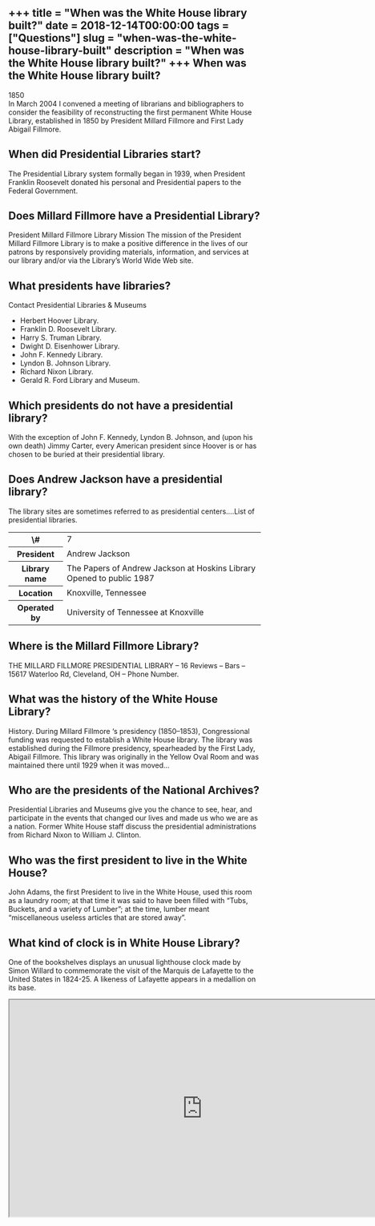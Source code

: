 +++
title = "When was the White House library built?"
date = 2018-12-14T00:00:00
tags = ["Questions"]
slug = "when-was-the-white-house-library-built"
description = "When was the White House library built?"
+++
When was the White House library built?
---------------------------------------

1850  
In March 2004 I convened a meeting of librarians and bibliographers to consider the feasibility of reconstructing the first permanent White House Library, established in 1850 by President Millard Fillmore and First Lady Abigail Fillmore.

When did Presidential Libraries start?
--------------------------------------

The Presidential Library system formally began in 1939, when President Franklin Roosevelt donated his personal and Presidential papers to the Federal Government.

Does Millard Fillmore have a Presidential Library?
--------------------------------------------------

President Millard Fillmore Library Mission The mission of the President Millard Fillmore Library is to make a positive difference in the lives of our patrons by responsively providing materials, information, and services at our library and/or via the Library’s World Wide Web site.

What presidents have libraries?
-------------------------------

Contact Presidential Libraries &amp; Museums

- Herbert Hoover Library.
- Franklin D. Roosevelt Library.
- Harry S. Truman Library.
- Dwight D. Eisenhower Library.
- John F. Kennedy Library.
- Lyndon B. Johnson Library.
- Richard Nixon Library.
- Gerald R. Ford Library and Museum.

Which presidents do not have a presidential library?
----------------------------------------------------

With the exception of John F. Kennedy, Lyndon B. Johnson, and (upon his own death) Jimmy Carter, every American president since Hoover is or has chosen to be buried at their presidential library.

Does Andrew Jackson have a presidential library?
------------------------------------------------

The library sites are sometimes referred to as presidential centers….List of presidential libraries.

<table><tr><th>\#</th><td>7</td></tr><tr><th>President</th><td>Andrew Jackson</td></tr><tr><th>Library name</th><td>The Papers of Andrew Jackson at Hoskins Library Opened to public 1987</td></tr><tr><th>Location</th><td>Knoxville, Tennessee</td></tr><tr><th>Operated by</th><td>University of Tennessee at Knoxville</td></tr></table>

Where is the Millard Fillmore Library?
--------------------------------------

THE MILLARD FILLMORE PRESIDENTIAL LIBRARY – 16 Reviews – Bars – 15617 Waterloo Rd, Cleveland, OH – Phone Number.

What was the history of the White House Library?
------------------------------------------------

History. During Millard Fillmore ‘s presidency (1850–1853), Congressional funding was requested to establish a White House library. The library was established during the Fillmore presidency, spearheaded by the First Lady, Abigail Fillmore. This library was originally in the Yellow Oval Room and was maintained there until 1929 when it was moved…

Who are the presidents of the National Archives?
------------------------------------------------

Presidential Libraries and Museums give you the chance to see, hear, and participate in the events that changed our lives and made us who we are as a nation. Former White House staff discuss the presidential administrations from Richard Nixon to William J. Clinton.

Who was the first president to live in the White House?
-------------------------------------------------------

John Adams, the first President to live in the White House, used this room as a laundry room; at that time it was said to have been filled with “Tubs, Buckets, and a variety of Lumber”; at the time, lumber meant “miscellaneous useless articles that are stored away”.

What kind of clock is in White House Library?
---------------------------------------------

One of the bookshelves displays an unusual lighthouse clock made by Simon Willard to commemorate the visit of the Marquis de Lafayette to the United States in 1824-25. A likeness of Lafayette appears in a medallion on its base.

<iframe allow="accelerometer; autoplay; clipboard-write; encrypted-media; gyroscope; picture-in-picture" allowfullscreen="" class="__youtube_prefs__  epyt-is-override  no-lazyload" data-no-lazy="1" data-origheight="433" data-origwidth="770" data-skipgform_ajax_framebjll="" height="433" id="_ytid_88683" loading="lazy" src="https://www.youtube.com/embed/VYhHZw41c9A?enablejsapi=1&autoplay=0&cc_load_policy=0&cc_lang_pref=&iv_load_policy=1&loop=0&modestbranding=0&rel=1&fs=1&playsinline=0&autohide=2&theme=dark&color=red&controls=1&" title="YouTube player" width="770"></iframe>